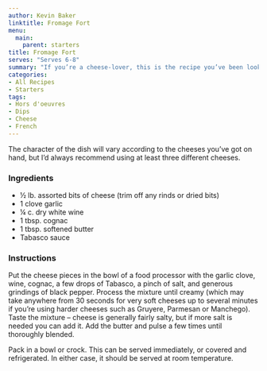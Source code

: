 ```yaml
---
author: Kevin Baker
linktitle: Fromage Fort
menu:
  main:
    parent: starters
title: Fromage Fort
serves: "Serves 6-8"
summary: "If you’re a cheese-lover, this is the recipe you’ve been looking for to use up those odds and ends of various cheeses. "
categories:
- All Recipes
- Starters
tags: 
- Hors d'oeuvres 
- Dips
- Cheese
- French
---
```

The character of the dish will vary according to the cheeses you’ve got on hand, but I’d always recommend using at least three different cheeses.

### Ingredients

<div class="ingredient-list">

* ½ lb. assorted bits of cheese (trim off any rinds or dried bits)  
* 1 clove garlic  
* ¼ c. dry white wine  
* 1 tbsp. cognac  
* 1 tbsp. softened butter  
* Tabasco sauce   

</div>

### Instructions

Put the cheese pieces in the bowl of a food processor with the garlic clove, wine, cognac, a few drops of Tabasco, a pinch of salt, and generous grindings of black pepper. Process the mixture until creamy (which may take anywhere from 30 seconds for very soft cheeses up to several minutes if you’re using harder cheeses such as Gruyere, Parmesan or Manchego).  Taste the mixture – cheese is generally fairly salty, but if more salt is needed you can add it. Add the butter and pulse a few times until thoroughly blended.

Pack in a bowl or crock. This can be served immediately, or covered and refrigerated. In either case, it should be served at room temperature. 